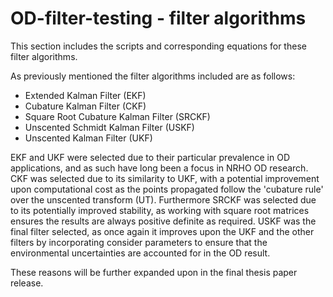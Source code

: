 # OD-filter-testing - filter algorithms
This section includes the scripts and corresponding equations for these filter algorithms. 

As previously mentioned the filter algorithms included are as follows:
- Extended Kalman Filter (EKF)
- Cubature Kalman Filter (CKF)
- Square Root Cubature Kalman Filter (SRCKF)
- Unscented Schmidt Kalman Filter (USKF)
- Unscented Kalman Filter (UKF)

EKF and UKF were selected due to their particular prevalence in OD applications, and as such have long been a focus in NRHO OD research. 
CKF was selected due to its similarity to UKF, with a potential improvement upon computational cost as the points propagated follow the 'cubature rule' over the unscented transform (UT).
Furthermore SRCKF was selected due to its potentially improved stability, as working with square root matrices ensures the results are always positive definite as required. 
USKF was the final filter selected, as once again it improves upon the UKF and the other filters by incorporating consider parameters to ensure that the environmental uncertainties are accounted for in the OD result. 

These reasons will be further expanded upon in the final thesis paper release. 
